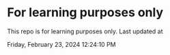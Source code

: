 # For learning purposes only
This repo is for learning purposes only.
Last updated at

Friday, February 23, 2024 12:24:10 PM

